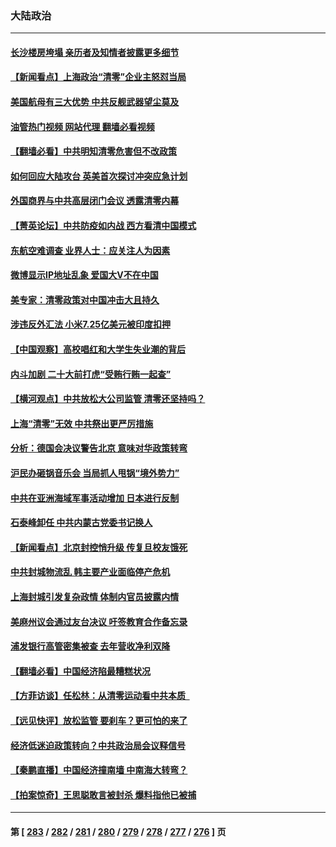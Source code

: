 ### 大陆政治
---
#### [长沙楼房垮塌 亲历者及知情者披露更多细节](../../pages/ncid277/n13724546.md?05011645) 
#### [【新闻看点】上海政治“清零”企业主怒怼当局](../../pages/ncid277/n13724334.md?05011645) 
#### [美国航母有三大优势 中共反舰武器望尘莫及](../../pages/ncid277/n13710322.md?05011645) 
#### [油管热门视频 网站代理 翻墙必看视频](http://209.222.30.114:81/youtube.html?05011645)
#### [【翻墙必看】中共明知清零危害但不改政策](../../pages/ncid277/n13724478.md?05011645) 
#### [如何回应大陆攻台 英美首次探讨冲突应急计划](../../pages/ncid277/n13724432.md?05011645) 
#### [外国商界与中共高层闭门会议 透露清零内幕](../../pages/ncid277/n13724312.md?05011645) 
#### [【菁英论坛】中共防疫如内战 西方看清中国模式](../../pages/ncid277/n13724211.md?05011645) 
#### [东航空难调查 业界人士：应关注人为因素](../../pages/ncid277/n13724333.md?05011645) 
#### [微博显示IP地址乱象 爱国大V不在中国](../../pages/ncid277/n13724291.md?05011645) 
#### [美专家：清零政策对中国冲击大且持久](../../pages/ncid277/n13724236.md?05011645) 
#### [涉违反外汇法 小米7.25亿美元被印度扣押](../../pages/ncid277/n13724194.md?05011645) 
#### [【中国观察】高校唱红和大学生失业潮的背后](../../pages/ncid277/n13724061.md?05011645) 
#### [内斗加剧 二十大前打虎“受贿行贿一起查”](../../pages/ncid277/n13724111.md?05011645) 
#### [【横河观点】中共放松大公司监管 清零还坚持吗？](../../pages/ncid277/n13723664.md?05011645) 
#### [上海“清零”无效 中共祭出更严厉措施](../../pages/ncid277/n13724093.md?05011645) 
#### [分析：德国会决议警告北京 意味对华政策转弯](../../pages/ncid277/n13723995.md?05011645) 
#### [沪民办砸锅音乐会 当局抓人甩锅“境外势力”](../../pages/ncid277/n13723970.md?05011645) 
#### [中共在亚洲海域军事活动增加 日本进行反制](../../pages/ncid277/n13723803.md?05011645) 
#### [石泰峰卸任 中共内蒙古党委书记换人](../../pages/ncid277/n13723969.md?05011645) 
#### [【新闻看点】北京封控悄升级 传复旦校友饿死](../../pages/ncid277/n13723660.md?05011645) 
#### [中共封城物流乱 韩主要产业面临停产危机](../../pages/ncid277/n13723890.md?05011645) 
#### [上海封城引发复杂政情 体制内官员披露内情](../../pages/ncid277/n13723861.md?05011645) 
#### [美麻州议会通过友台决议 吁签教育合作备忘录](../../pages/ncid277/n13723770.md?05011645) 
#### [浦发银行高管密集被查 去年营收净利双降](../../pages/ncid277/n13723731.md?05011645) 
#### [【翻墙必看】中国经济陷最糟糕状况](../../pages/ncid277/n13723715.md?05011645) 
#### [【方菲访谈】任松林：从清零运动看中共本质  ](../../pages/ncid277/n13723618.md?05011645) 
#### [【远见快评】放松监管 要刹车？更可怕的来了](../../pages/ncid277/n13723638.md?05011645) 
#### [经济低迷迫政策转向？中共政治局会议释信号](../../pages/ncid277/n13723610.md?05011645) 
#### [【秦鹏直播】中国经济撞南墙 中南海大转弯？](../../pages/ncid277/n13723657.md?05011645) 
#### [【拍案惊奇】王思聪敢言被封杀 爆料指他已被捕](../../pages/ncid277/n13723559.md?05011645) 

---
#### 第 [ [283](./283.md?05011645) / [282](./282.md?05011645) / [281](./281.md?05011645) / [280](./280.md?05011645) / [279](./279.md?05011645) / [278](./278.md?05011645) / [277](./277.md?05011645) / [276](./276.md?05011645) ] 页

